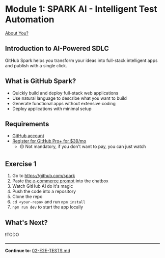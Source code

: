 # Module 1: SPARK AI - Intelligent Test Automation

[About You?](https://www.menti.com/al2kjmdkno3a)

## Introduction to AI-Powered SDLC

GitHub Spark helps you transform your ideas into full-stack intelligent apps and publish with a single click.

## What is GitHub Spark?

- Quickly build and deploy full-stack web applications
- Use natural language to describe what you want to build
- Generate functional apps without extensive coding
- Deploy applications with minimal setup

## Requirements

- [GitHub account](https://github.com/)
- [Register for GitHub Pro+ for $39/mo](bit.ly/gh-spark-reg://bit.ly/gh-spark-reg)
  - 🟡 Not mandatory, if you don't want to pay, you can just watch

## Exercise 1

1. Go to https://github.com/spark
2. Paste [the e-commerce prompt](../assets/ai-prompts/create-web-app.md) into the chatbox
3. Watch GitHub AI do it's magic
4. Push the code into a repository
5. Clone the repo
6. `cd <your-repo>` and run `npm install`
7. `npm run dev` to start the app locally
## What's Next?

❗TODO

---

**Continue to:** [02-E2E-TESTS.md](./02-E2E-TESTS.md)
